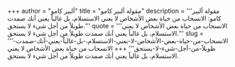 +++
author = "ألبير كامو"
title = "مقولة ألبير كامو"
description = '''مقولة ألبير كامو: الانسحاب من حياة بعض الأشخاص لا يعني الاستسلام، بل غالباً يعني أنك صمدت طويلاً من أجل شيء لا يستحق.'''
quote = '''الانسحاب من حياة بعض الأشخاص لا يعني الاستسلام، بل غالباً يعني أنك صمدت طويلاً من أجل شيء لا يستحق.'''
slug = '''الانسحاب-من-حياة-بعض-الأشخاص-لا-يعني-الاستسلام،-بل-غالباً-يعني-أنك-صمدت-طويلاً-من-أجل-شيء-لا-يستحق'''
+++
الانسحاب من حياة بعض الأشخاص لا يعني الاستسلام، بل غالباً يعني أنك صمدت طويلاً من أجل شيء لا يستحق.
